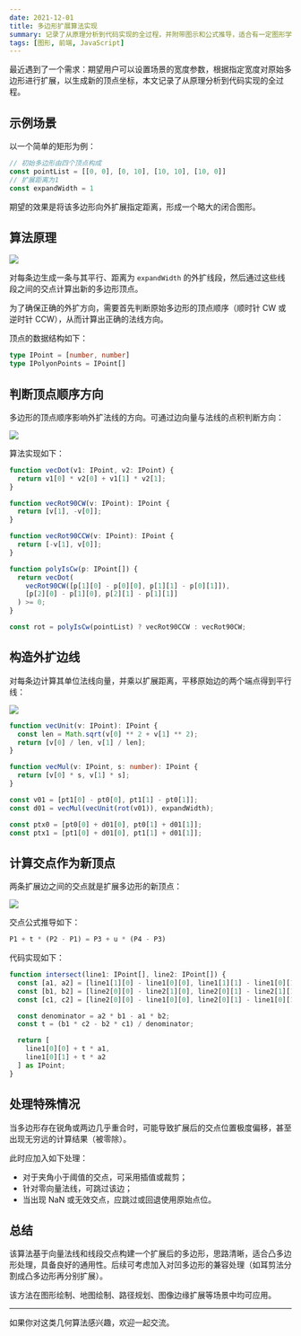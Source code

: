 ```yaml
---
date: 2021-12-01
title: 多边形扩展算法实现
summary: 记录了从原理分析到代码实现的全过程，并附带图示和公式推导，适合有一定图形学基础的开发者参考。
tags: [图形, 前端, JavaScript]
---
```


最近遇到了一个需求：期望用户可以设置场景的宽度参数，根据指定宽度对原始多边形进行扩展，以生成新的顶点坐标，本文记录了从原理分析到代码实现的全过程。

## 示例场景

以一个简单的矩形为例：

```ts
// 初始多边形由四个顶点构成
const pointList = [[0, 0], [0, 10], [10, 10], [10, 0]]
// 扩展距离为1
const expandWidth = 1
```

期望的效果是将该多边形向外扩展指定距离，形成一个略大的闭合图形。

## 算法原理

![](https://h5.ahmq.net/res/hosting/2022-02-21/16390386577816.jpg)

对每条边生成一条与其平行、距离为 `expandWidth` 的外扩线段，然后通过这些线段之间的交点计算出新的多边形顶点。

为了确保正确的外扩方向，需要首先判断原始多边形的顶点顺序（顺时针 CW 或逆时针 CCW），从而计算出正确的法线方向。

顶点的数据结构如下：

```ts
type IPoint = [number, number]
type IPolyonPoints = IPoint[]
```

## 判断顶点顺序方向

多边形的顶点顺序影响外扩法线的方向。可通过边向量与法线的点积判断方向：

![](https://h5.ahmq.net/res/hosting/2022-02-21/16390387118247.jpg)

算法实现如下：

```ts
function vecDot(v1: IPoint, v2: IPoint) {
  return v1[0] * v2[0] + v1[1] * v2[1];
}

function vecRot90CW(v: IPoint): IPoint {
  return [v[1], -v[0]];
}

function vecRot90CCW(v: IPoint): IPoint {
  return [-v[1], v[0]];
}

function polyIsCw(p: IPoint[]) {
  return vecDot(
    vecRot90CW([p[1][0] - p[0][0], p[1][1] - p[0][1]]),
    [p[2][0] - p[1][0], p[2][1] - p[1][1]]
  ) >= 0;
}

const rot = polyIsCw(pointList) ? vecRot90CCW : vecRot90CW;
```

## 构造外扩边线

对每条边计算其单位法线向量，并乘以扩展距离，平移原始边的两个端点得到平行线：

![](https://h5.ahmq.net/res/hosting/2022-02-21/16390389403649.jpg)

```ts
function vecUnit(v: IPoint): IPoint {
  const len = Math.sqrt(v[0] ** 2 + v[1] ** 2);
  return [v[0] / len, v[1] / len];
}

function vecMul(v: IPoint, s: number): IPoint {
  return [v[0] * s, v[1] * s];
}

const v01 = [pt1[0] - pt0[0], pt1[1] - pt0[1]];
const d01 = vecMul(vecUnit(rot(v01)), expandWidth);

const ptx0 = [pt0[0] + d01[0], pt0[1] + d01[1]];
const ptx1 = [pt1[0] + d01[0], pt1[1] + d01[1]];
```

## 计算交点作为新顶点

两条扩展边之间的交点就是扩展多边形的新顶点：

![](https://h5.ahmq.net/res/hosting/2022-02-21/16390390693510.jpg)

交点公式推导如下：

```ts
P1 + t * (P2 - P1) = P3 + u * (P4 - P3)
```

代码实现如下：

```ts
function intersect(line1: IPoint[], line2: IPoint[]) {
  const [a1, a2] = [line1[1][0] - line1[0][0], line1[1][1] - line1[0][1]];
  const [b1, b2] = [line2[0][0] - line2[1][0], line2[0][1] - line2[1][1]];
  const [c1, c2] = [line2[0][0] - line1[0][0], line2[0][1] - line1[0][1]];

  const denominator = a2 * b1 - a1 * b2;
  const t = (b1 * c2 - b2 * c1) / denominator;

  return [
    line1[0][0] + t * a1,
    line1[0][1] + t * a2
  ] as IPoint;
}
```

## 处理特殊情况

当多边形存在锐角或两边几乎重合时，可能导致扩展后的交点位置极度偏移，甚至出现无穷远的计算结果（被零除）。

此时应加入如下处理：

- 对于夹角小于阈值的交点，可采用插值或裁剪；
- 针对零向量法线，可跳过该边；
- 当出现 NaN 或无效交点，应跳过或回退使用原始点位。

## 总结

该算法基于向量法线和线段交点构建一个扩展后的多边形，思路清晰，适合凸多边形处理，具备良好的通用性。后续可考虑加入对凹多边形的兼容处理（如耳剪法分割成凸多边形再分别扩展）。

该方法在图形绘制、地图绘制、路径规划、图像边缘扩展等场景中均可应用。

---

如果你对这类几何算法感兴趣，欢迎一起交流。
